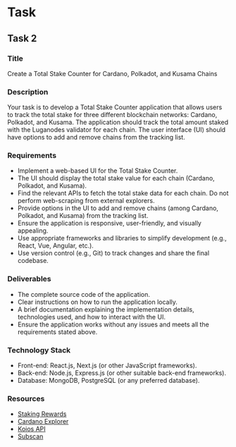 # Task

## Task 2

### Title

Create a Total Stake Counter for Cardano, Polkadot, and Kusama Chains

### Description

Your task is to develop a Total Stake Counter application that allows users to track the total stake for three different blockchain networks: Cardano, Polkadot, and Kusama. The application should track the total amount staked with the Luganodes validator for each chain. The user interface (UI) should have options to add and remove chains from the tracking list.

### Requirements

- Implement a web-based UI for the Total Stake Counter.
- The UI should display the total stake value for each chain (Cardano, Polkadot, and Kusama).
- Find the relevant APIs to fetch the total stake data for each chain. Do not perform web-scraping from external explorers.
- Provide options in the UI to add and remove chains (among Cardano, Polkadot, and Kusama) from the tracking list.
- Ensure the application is responsive, user-friendly, and visually appealing.
- Use appropriate frameworks and libraries to simplify development (e.g., React, Vue, Angular, etc.).
- Use version control (e.g., Git) to track changes and share the final codebase.

### Deliverables

- The complete source code of the application.
- Clear instructions on how to run the application locally.
- A brief documentation explaining the implementation details, technologies used, and how to interact with the UI.
- Ensure the application works without any issues and meets all the requirements stated above.

### Technology Stack

- Front-end: React.js, Next.js (or other JavaScript frameworks).
- Back-end: Node.js, Express.js (or other suitable back-end frameworks).
- Database: MongoDB, PostgreSQL (or any preferred database).

### Resources

- [Staking Rewards](https://www.stakingrewards.com/)
- [Cardano Explorer](https://cexplorer.io/)
- [Koios API](https://api.koios.rest/)
- [Subscan](https://www.subscan.io/)

